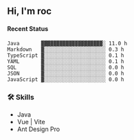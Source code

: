 ## Hi, I'm roc

<!--START_SECTION:waka-->
#### Recent Status

```text
Java       ▓▓▓▓▓▓▓▓▓▓▓▓▓▓▓▓▓▓▓▓░ 11.0 h
Markdown   ▓░░░░░░░░░░░░░░░░░░░░ 0.3 h
TypeScript ▓░░░░░░░░░░░░░░░░░░░░ 0.1 h
YAML       ▓░░░░░░░░░░░░░░░░░░░░ 0.1 h
SQL        ▓░░░░░░░░░░░░░░░░░░░░ 0.0 h
JSON       ▓░░░░░░░░░░░░░░░░░░░░ 0.0 h
JavaScript ▓░░░░░░░░░░░░░░░░░░░░ 0.0 h
```
<!--END_SECTION:waka-->

### 🛠️ Skills
- Java
- Vue | Vite
- Ant Design Pro
